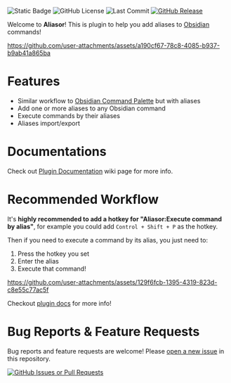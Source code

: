 ![Static Badge](https://img.shields.io/badge/Obsidian%20Plugin-Aliasor-8a5cf5?style=for-the-badge&logo=obsidian)
![GitHub License](https://img.shields.io/github/license/nfnfgo/obsidian-aliasor?style=for-the-badge&color=blue)
![Last Commit](https://img.shields.io/github/last-commit/nfnfgo/obsidian-aliasor?style=for-the-badge)
[![GitHub Release](https://img.shields.io/github/v/release/nfnfgo/obsidian-aliasor?style=for-the-badge)](https://github.com/nfnfgo/obsidian-aliasor/releases)

Welcome to **Aliasor**! This is plugin to help you add aliases to [Obsidian](https://obsidian.md/) commands!

https://github.com/user-attachments/assets/a190cf67-78c8-4085-b937-b9ab41a865ba

# Features

- Similar workflow to [Obsidian Command Palette](https://help.obsidian.md/Plugins/Command+palette) but with aliases
- Add one or more aliases to any Obsidian command
- Execute commands by their aliases
- Aliases import/export

# Documentations

Check out [Plugin Documentation](https://github.com/nfnfgo/obsidian-aliasor/wiki) wiki page for more info.

# Recommended Workflow

It's **highly recommended to add a hotkey for "Aliasor:Execute command by alias"**, for example you could add `Control + Shift + P` as the hotkey.

Then if you need to execute a command by its alias, you just need to:

1. Press the hotkey you set
2. Enter the alias
3. Execute that command!

https://github.com/user-attachments/assets/129f6fcb-1395-4319-823d-c8e55c77ac5f

Checkout [plugin docs](https://github.com/nfnfgo/obsidian-aliasor/wiki) for more info!

# Bug Reports & Feature Requests

Bug reports and feature requests are welcome! Please [open a new issue](https://github.com/nfnfgo/obsidian-aliasor/issues) in this repository.

[![GitHub Issues or Pull Requests](https://img.shields.io/github/issues/nfnfgo/obsidian-aliasor?style=for-the-badge)](https://github.com/nfnfgo/obsidian-aliasor/issues/new)
